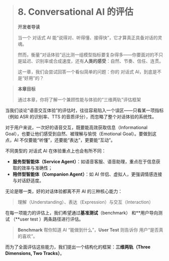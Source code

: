 > # 8. Conversational AI 的评估
> **开发者导读**
> 
> 当一个 对话式 AI 能“说得对、听得懂、接得快”，它才算真正具备对话的灵魂。
> 
> 然而，衡量“对话体验”远比测一组模型指标要复杂得多——你要面对的不只是延迟、识别率或合成速度，还有**人类的感受**：自然、节奏、信任、连贯。
> 
> 这一章，我们会尝试回答一个看似简单的问题：你的 对话式 AI，到底是不是“好用”的？

> **本章目标**
> 
> 通过本章，你将了解一个兼顾性能与体验的“三维两轨”评估框架

当我们谈论“语音交互体验”的评估时，往往容易陷入一个误区——只看某一项指标（例如 ASR 的识别率、TTS 的音质评分），而忽略了整个对话体验的系统性。

对于用户来说，一次好的语音交互，既要能高效获取信息（Informational Goal），也要让他们感受到自然、被理解与愉悦（Emotional Goal）。要做到这点，AI 不仅要能“听懂”，还要能“表达”，更要能“互动”。

不同类型的 对话式 AI 在体验重点上也会有所不同：

- **服务型智能体（Service Agent）**：如语音客服、语音助理，重点在于信息获取的效率与准确性；
- **陪伴型智能体（Companion Agent）**：如 AI 伴侣、虚拟人，更强调情感连接与对话舒适度。


无论是哪一类，好的对话体验都离不开 AI 的三种核心能力：

> 理解（Understanding）、表达（Expression）与交互（Interaction）

在每一项能力的评估上，我们希望通过**基准测试**（benchmark） 和**用户导向测试 （**user test ）两条路径进行评估。

> **Benchmark** 帮你知道 AI “能做到什么”，**User Test** 则告诉你 用户“是否真的喜欢”。

而为了全面评估这些能力，我们提出一个结构化的框架：**三维两轨（Three Dimensions, Two Tracks）**。